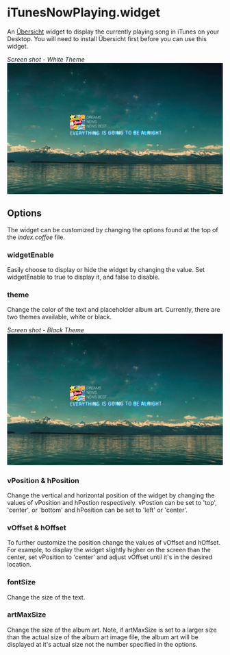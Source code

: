 # iTunesNowPlaying.widget

An [Übersicht](http://tracesof.net/uebersicht/) widget to display the currently playing song in iTunes on your Desktop. You will need to install Übersicht first before you can use this widget.

*Screen shot - White Theme*
![Example Screenshot of widget](ScreenshotWhite.png)

## Options

The widget can be customized by changing the options found at the top of the *index.coffee* file.

### widgetEnable

Easily choose to display or hide the widget by changing the value. Set widgetEnable to true to display it, and false to disable.

### theme

Change the color of the text and placeholder album art. Currently, there are two themes available, white or black.

*Screen shot - Black Theme*
![Example Screenshot of widget](ScreenshotWhite.png)

### vPosition & hPosition

Change the vertical and horizontal position of the widget by changing the values of vPosition and hPostion respectively. vPostion can be set to 'top', 'center', or 'bottom' and hPosition can be set to 'left' or 'center'.

### vOffset & hOffset

To further customize the position change the values of vOffset and hOffset. For example, to display the widget slightly higher on the screen than the center, set vPosition to 'center' and adjust vOffset until it's in the desired location.

### fontSize

Change the size of the text.

### artMaxSize

Change the size of the album art. Note, if artMaxSize is set to a larger size than the actual size of the album art image file, the album art will be displayed at it's actual size not the number specified in the options.

